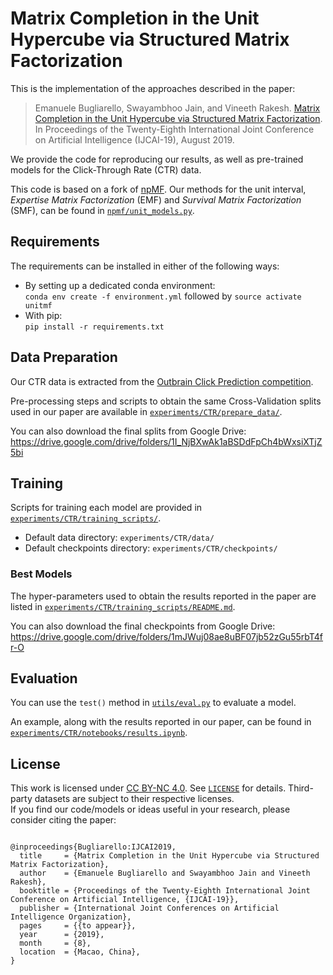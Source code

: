 # Matrix Completion in the Unit Hypercube via Structured Matrix Factorization

This is the implementation of the approaches described in the paper:
> Emanuele Bugliarello, Swayambhoo Jain, and Vineeth Rakesh. [Matrix Completion in the Unit Hypercube via Structured Matrix Factorization](https://github.com/e-bug/unit-mf). In Proceedings of the Twenty-Eighth International Joint Conference on Artificial Intelligence (IJCAI-19), August 2019.

We provide the code for reproducing our results, as well as pre-trained models for the Click-Through Rate (CTR) data.

This code is based on a fork of [npMF](https://github.com/e-bug/npmf). Our methods for the unit interval, *Expertise Matrix Factorization* (EMF) and *Survival Matrix Factorization* (SMF), can be found in [`npmf/unit_models.py`](npmf/unit_models.py).

## Requirements
The requirements can be installed in either of the following ways:

- By setting up a dedicated conda environment: <br>
`conda env create -f environment.yml` followed by `source activate unitmf`
- With pip: <br>
`pip install -r requirements.txt`

## Data Preparation
Our CTR data is extracted from the [Outbrain Click Prediction competition](https://www.kaggle.com/c/outbrain-click-prediction/data).

Pre-processing steps and scripts to obtain the same Cross-Validation splits used in our paper are available in [`experiments/CTR/prepare_data/`](experiments/CTR/prepare_data).

You can also download the final splits from Google Drive: https://drive.google.com/drive/folders/1I_NjBXwAk1aBSDdFpCh4bWxsiXTjZ5bi

## Training

Scripts for training each model are provided in [`experiments/CTR/training_scripts/`](experiments/CTR/training_scripts).
- Default data directory: `experiments/CTR/data/`
- Default checkpoints directory: `experiments/CTR/checkpoints/`

### Best Models
The hyper-parameters used to obtain the results reported in the paper are listed in [`experiments/CTR/training_scripts/README.md`](experiments/CTR/training_scripts/README.md).

You can also download the final checkpoints from Google Drive: https://drive.google.com/drive/folders/1mJWuj08ae8uBF07jb52zGu55rbT4fr-O

## Evaluation

You can use the `test()` method in [`utils/eval.py`](utils/eval.py) to evaluate a model.

An example, along with the results reported in our paper, can be found in [`experiments/CTR/notebooks/results.ipynb`](experiments/CTR/notebooks/results.ipynb).

## License
This work is licensed under [CC BY-NC 4.0](https://creativecommons.org/licenses/by-nc/4.0/). See [`LICENSE`](LICENSE) for details. 
Third-party datasets are subject to their respective licenses. <br>
If you find our code/models or ideas useful in your research, please consider citing the paper:
```

@inproceedings{Bugliarello:IJCAI2019,
  title     = {Matrix Completion in the Unit Hypercube via Structured Matrix Factorization},
  author    = {Emanuele Bugliarello and Swayambhoo Jain and Vineeth Rakesh},
  booktitle = {Proceedings of the Twenty-Eighth International Joint Conference on Artificial Intelligence, {IJCAI-19}},
  publisher = {International Joint Conferences on Artificial Intelligence Organization},
  pages     = {{to appear}},
  year      = {2019},
  month     = {8},
  location  = {Macao, China},
}
```
